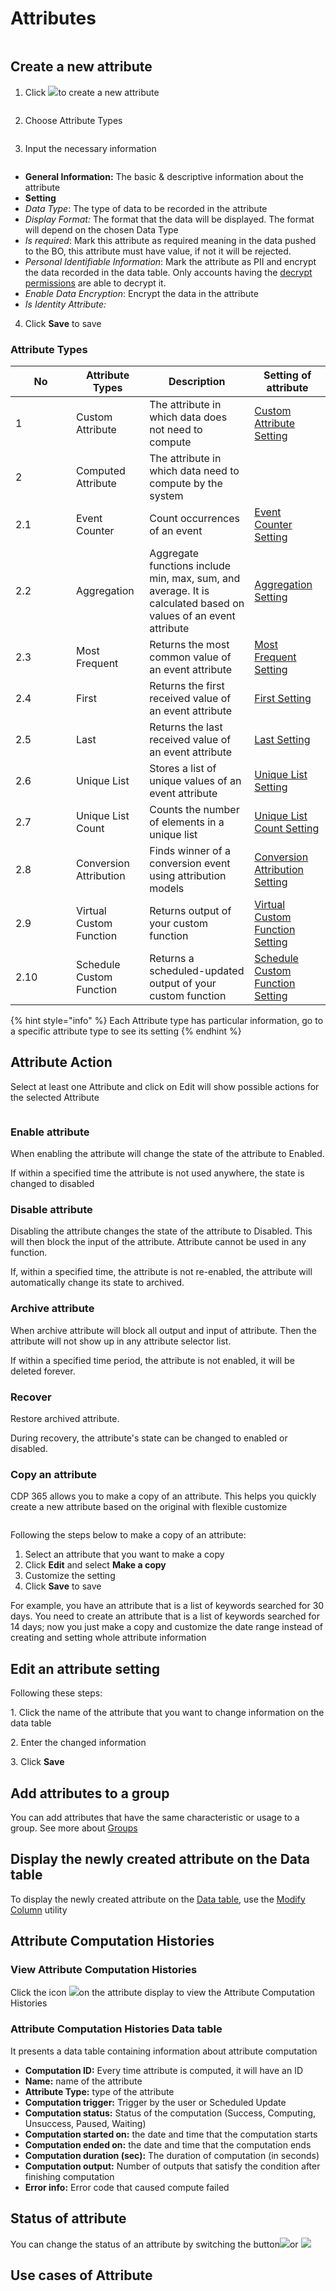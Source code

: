 # Attributes

<figure><img src="../../../../.gitbook/assets/image (3566).png" alt=""><figcaption></figcaption></figure>

## Create a new attribute

1. Click ![](<../../../../.gitbook/assets/image (1649).png>)to create a new attribute&#x20;

<figure><img src="../../../../.gitbook/assets/image (3568).png" alt=""><figcaption></figcaption></figure>

2. Choose Attribute Types&#x20;

<figure><img src="../../../../.gitbook/assets/image (3575).png" alt=""><figcaption></figcaption></figure>

3. Input the necessary information

<figure><img src="../../../../.gitbook/assets/image (3574).png" alt=""><figcaption></figcaption></figure>

* **General Information:** The basic & descriptive information about the attribute
* **Setting**
* _Data Type_: The type of data to be recorded in the attribute
* _Display Format:_ The format that the data will be displayed. The format will depend on the chosen Data Type
* _Is required_: Mark this attribute as required meaning in the data pushed to the BO, this attribute must have value, if not it will be rejected.
* _Personal Identifiable Information_: Mark the attribute as PII and encrypt the data recorded in the data table. Only accounts having the [decrypt permissions](https://docs.antsomi.com/cdp-365-user-guide-en/portal-settings/data-encryption#decrypt-permission) are able to decrypt it.&#x20;
* _Enable Data Encryption_: Encrypt the data in the attribute
* _Is Identity Attribute:_&#x20;

4. Click **Save** to save

### Attribute Types&#x20;

<table><thead><tr><th width="81">No</th><th>Attribute Types </th><th>Description </th><th>Setting of attribute</th></tr></thead><tbody><tr><td>1</td><td>Custom Attribute</td><td>The attribute in which data does not need to compute</td><td><a href="custom-attribute.md">Custom Attribute Setting</a></td></tr><tr><td>2</td><td>Computed Attribute</td><td>The attribute in which data need to compute by the system</td><td></td></tr><tr><td>2.1</td><td>Event Counter</td><td>Count occurrences of an event</td><td><a href="computed-attribute/event-counter.md">Event Counter Setting</a></td></tr><tr><td>2.2</td><td>Aggregation</td><td>Aggregate functions include min, max, sum, and average. It is calculated based on values ​​of an event attribute</td><td><a href="computed-attribute/aggregation.md">Aggregation Setting</a></td></tr><tr><td>2.3</td><td>Most Frequent</td><td>Returns the most common value of an event attribute</td><td><a href="computed-attribute/most-frequent.md">Most Frequent Setting</a></td></tr><tr><td>2.4</td><td>First</td><td>Returns the first received value of an event attribute</td><td><a href="computed-attribute/first.md">First Setting</a></td></tr><tr><td>2.5</td><td>Last</td><td>Returns the last received value of an event attribute</td><td><a href="computed-attribute/last.md">Last Setting</a></td></tr><tr><td>2.6</td><td>Unique List</td><td>Stores a list of unique values of an event attribute </td><td><a href="computed-attribute/unique-list.md">Unique List Setting</a></td></tr><tr><td>2.7</td><td>Unique List Count</td><td>Counts the number of elements in a unique list</td><td><a href="computed-attribute/unique-count.md">Unique List Count Setting</a></td></tr><tr><td>2.8</td><td>Conversion Attribution</td><td>Finds winner of a conversion event using attribution models</td><td><a href="computed-attribute/conversion-attribution.md">Conversion Attribution Setting</a></td></tr><tr><td>2.9</td><td>Virtual Custom Function</td><td>Returns output of your custom function</td><td><a href="computed-attribute/virtual-custom-function.md">Virtual Custom Function Setting</a></td></tr><tr><td>2.10</td><td>Schedule Custom Function</td><td>Returns a scheduled-updated output of your custom function</td><td><a href="computed-attribute/schedule-custom-function.md">Schedule Custom Function Setting</a></td></tr></tbody></table>

{% hint style="info" %}
Each Attribute type has particular information, go to a specific attribute type to see its setting&#x20;
{% endhint %}

## Attribute Action

Select at least one Attribute and click on Edit will show possible actions for the selected Attribute

<figure><img src="../../../../.gitbook/assets/image (3572).png" alt=""><figcaption></figcaption></figure>

### Enable attribute

When enabling the attribute will change the state of the attribute to Enabled.

If within a specified time the attribute is not used anywhere, the state is changed to disabled

### Disable attribute

Disabling the attribute changes the state of the attribute to Disabled. This will then block the input of the attribute. Attribute cannot be used in any function.&#x20;

If, within a specified time, the attribute is not re-enabled, the attribute will automatically change its state to archived.

### Archive attribute

When archive attribute will block all output and input of attribute. Then the attribute will not show up in any attribute selector list.

If within a specified time period, the attribute is not enabled, it will be deleted forever.

### Recover

Restore archived attribute.

During recovery, the attribute's state can be changed to enabled or disabled.

### Copy an attribute

CDP 365 allows you to make a copy of an attribute. This helps you quickly create a new attribute based on the original with flexible customize

<figure><img src="../../../../.gitbook/assets/image (3573).png" alt=""><figcaption></figcaption></figure>

Following the steps below to make a copy of an attribute:

1. Select an attribute that you want to make a copy
2. Click **Edit** and select **Make a copy**&#x20;
3. Customize the setting&#x20;
4. Click **Save** to save&#x20;

For example, you have an attribute that is a list of keywords searched for 30 days. You need to create an attribute that is a list of keywords searched for 14 days; now you just make a copy and customize the date range instead of creating and setting whole attribute information

## Edit an attribute setting

Following these steps:

1\. Click the name of the attribute that you want to change information on the data table

2\. Enter the changed information

3\. Click **Save**

## Add attributes to a group&#x20;

You can add attributes that have the same characteristic or usage to a group. See more about [Groups](../groups.md)

## Display the newly created attribute on the Data table&#x20;

To display the newly created attribute on the [Data table](../data-table.md), use the [Modify Column](../../../../cdp-365-introduction/cdp-365s-interface.md#customize-display-columns) utility

## Attribute Computation Histories&#x20;

### View Attribute Computation Histories

Click the icon ![](<../../../../.gitbook/assets/image (857).png>)on the attribute display to view the Attribute Computation Histories

### Attribute Computation Histories Data table

It presents a data table containing information about attribute computation

* **Computation ID:** Every time attribute is computed, it will have an ID
* **Name:** name of the attribute
* **Attribute Type:** type of the attribute
* **Computation trigger:** Trigger by the user or Scheduled Update
* **Computation status:** Status of the computation (Success, Computing, Unsuccess, Paused, Waiting)
* **Computation started on:** the date and time that the computation starts
* **Computation ended on:** the date and time that the computation ends
* **Computation duration (sec):** The duration of computation (in seconds)
* **Computation output:** Number of outputs that satisfy the condition after finishing computation
* **Error info:** Error code that caused compute failed

## Status of attribute

You can change the status of an attribute by switching the button![](<../../../../.gitbook/assets/image (3565).png>)or ![](<../../../../.gitbook/assets/image (3773).png>)

## Use cases of Attribute
